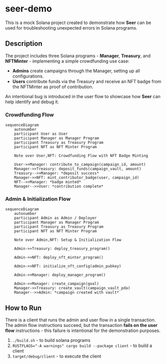 # seer-demo

This is a mock Solana project created to demonstrate how **Seer** can be used for troubleshooting unexpected errors in Solana programs.

## Description

The project includes three Solana programs - **Manager**, **Treasury**, and **NFTMinter** - implementing a simple crowdfunding use case:

- **Admins** create campaigns through the Manager, setting up all configurations.
- **Users** contribute funds via the Treasury and receive an NFT badge from the NFTMinter as proof of contribution.

An intentional bug is introduced in the user flow to showcase how **Seer** can help identify and debug it.

### Crowdfunding Flow

```mermaid
sequenceDiagram
    autonumber
    participant User as User
    participant Manager as Manager Program
    participant Treasury as Treasury Program
    participant NFT as NFT Minter Program

    Note over User,NFT: Crowdfunding Flow with NFT Badge Minting

    User->>Manager: contribute_to_campaign(campaign_id, amount)
    Manager->>Treasury: deposit_funds(campaign_vault, amount)
    Treasury-->>Manager: *deposit success*
    Manager->>NFT: mint_contributor_badge(user, campaign_id)
    NFT-->>Manager: *badge minted*
    Manager-->>User: *contribution complete*
```

### Admin & Initialization Flow
```mermaid
sequenceDiagram
    autonumber
    participant Admin as Admin / Deployer
    participant Manager as Manager Program
    participant Treasury as Treasury Program
    participant NFT as NFT Minter Program

    Note over Admin,NFT: Setup & Initialization Flow

    Admin->>Treasury: deploy_treasury_program()

    Admin->>NFT: deploy_nft_minter_program()

    Admin->>NFT: initialize_nft_config(admin_pubkey)

    Admin->>Manager: deploy_manager_program()

    Admin->>Manager: create_campaign(goal)
    Manager->>Treasury: create_vault(campaign_vault_pda)
    Manager-->>Admin: *campaign created with vault*
```

## How to Run
There is a client that runs the admin and user flow in a single transaction.
The admin flow instructions succeed, but the transaction **fails on the user flow** instructions - this failure is intentional for the demonstration purposes.

1. `./build.sh` - to build solana programs
2. `RUSTFLAGS="-A warnings" cargo build --package client` - to build a client
3. `target/debug/client` - to execute the client